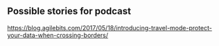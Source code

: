 ## Possible stories for podcast

https://blog.agilebits.com/2017/05/18/introducing-travel-mode-protect-your-data-when-crossing-borders/
